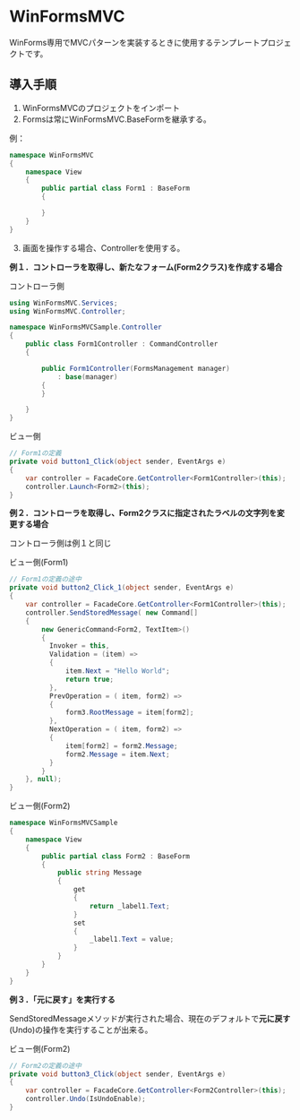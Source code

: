 # WinFormsMVC

WinForms専用でMVCパターンを実装するときに使用するテンプレートプロジェクトです。

## 導入手順

1. WinFormsMVCのプロジェクトをインポート
2. Formsは常にWinFormsMVC.BaseFormを継承する。

例：

```C#:Form1.cs
namespace WinFormsMVC
{
    namespace View
    {
        public partial class Form1 : BaseForm
        {

        }
    }
}
```

3. 画面を操作する場合、Controllerを使用する。

**例１．コントローラを取得し、新たなフォーム(Form2クラス)を作成する場合**

コントローラ側
```C#
using WinFormsMVC.Services;
using WinFormsMVC.Controller;

namespace WinFormsMVCSample.Controller
{
    public class Form1Controller : CommandController
    {

        public Form1Controller(FormsManagement manager)
            : base(manager)
        {
        }

    }
}

```

ビュー側

```C#
// Form1の定義
private void button1_Click(object sender, EventArgs e)
{
    var controller = FacadeCore.GetController<Form1Controller>(this);
    controller.Launch<Form2>(this);
}
```

**例２．コントローラを取得し、Form2クラスに指定されたラベルの文字列を変更する場合**

コントローラ側は例１と同じ

ビュー側(Form1)
```C#
// Form1の定義の途中
private void button2_Click_1(object sender, EventArgs e)
{
    var controller = FacadeCore.GetController<Form1Controller>(this);
    controller.SendStoredMessage( new Command[]
    {
        new GenericCommand<Form2, TextItem>()
        {
          Invoker = this,
          Validation = (item) =>
          {
              item.Next = "Hello World";
              return true;
          },
          PrevOperation = ( item, form2) =>
          {
              form3.RootMessage = item[form2];
          },
          NextOperation = ( item, form2) =>
          {
              item[form2] = form2.Message;
              form2.Message = item.Next;
          }
        }
    }, null);
}
```

ビュー側(Form2)

```C#
namespace WinFormsMVCSample
{
    namespace View
    {
        public partial class Form2 : BaseForm
        {
            public string Message 
            {
                get
                {
                    return _label1.Text;
                }
                set
                {
                    _label1.Text = value;                
                }
            }
        }
    }
}
```

**例３．「元に戻す」を実行する**

SendStoredMessageメソッドが実行された場合、現在のデフォルトで**元に戻す**(Undo)の操作を実行することが出来る。

ビュー側(Form2)

```C#
// Form2の定義の途中
private void button3_Click(object sender, EventArgs e)
{
    var controller = FacadeCore.GetController<Form2Controller>(this);
    controller.Undo(IsUndoEnable);
}
```

